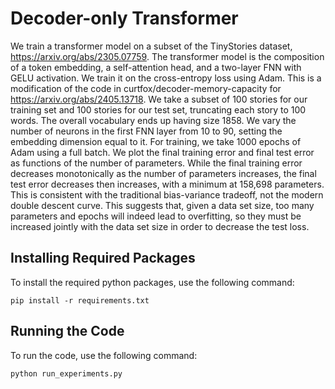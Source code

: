 # Decoder-only Transformer

We train a transformer model on a subset of the TinyStories dataset, https://arxiv.org/abs/2305.07759. The transformer model is the composition of a token embedding, a self-attention head, and a two-layer FNN with GELU activation. We train it on the cross-entropy loss using Adam. This is a modification of the code in curtfox/decoder-memory-capacity for https://arxiv.org/abs/2405.13718. We take a subset of 100 stories for our training set and 100 stories for our test set, truncating each story to 100 words. The overall vocabulary ends up having size 1858. We vary the number of neurons in the first FNN layer from 10 to 90, setting the embedding dimension equal to it. For training, we take 1000 epochs of Adam using a full batch. We plot the final training error and final test error as functions of the number of parameters. While the final training error decreases monotonically as the number of parameters increases, the final test error decreases then increases, with a minimum at 158,698 parameters. This is consistent with the traditional bias-variance tradeoff, not the modern double descent curve. This suggests that, given a data set size, too many parameters and epochs will indeed lead to overfitting, so they must be increased jointly with the data set size in order to decrease the test loss.

## Installing Required Packages

To install the required python packages, use the following command:

```
pip install -r requirements.txt
```

## Running the Code

To run the code, use the following command:

```
python run_experiments.py
```
